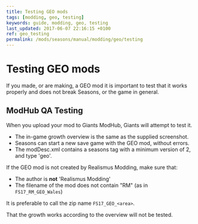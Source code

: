 ```yaml
---
title: Testing GEO mods
tags: [modding, geo, testing]
keywords: guide, modding, geo, testing
last_updated: 2017-06-07 22:16:15 +0100
ref: geo_testing
permalink: /mods/seasons/manual/modding/geo/testing
---
```


# Testing GEO mods

If you made, or are making, a GEO mod it is important to test that it works properly and does not break Seasons, or the game in general.


## ModHub QA Testing

When you upload your mod to Giants ModHub, Giants will attempt to test it.
- The in-game growth overview is the same as the supplied screenshot.
- Seasons can start a new save game with the GEO mod, without errors.
- The modDesc.xml contains a seasons tag with a minimum version of 2, and type 'geo'.

If the GEO mod is not created by Realismus Modding, make sure that:
- The author is **not** 'Realismus Modding'
- The filename of the mod does not contain "RM" (as in `FS17_RM_GEO_Wales`)

It is preferable to call the zip name `FS17_GEO_<area>`.

That the growth works according to the overview will not be tested.
